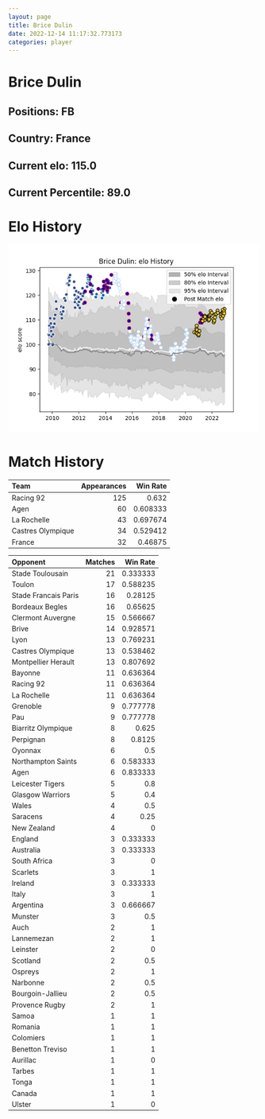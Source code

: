 ```yaml
---  
layout: page  
title: Brice Dulin  
date: 2022-12-14 11:17:32.773173  
categories: player  
---
```

# Brice Dulin

## Positions: FB

## Country: France

## Current elo: 115.0

## Current Percentile: 89.0

# Elo History


![elo history](history_BriceDulin.png)
# Match History


| Team              |   Appearances |   Win Rate |
|:------------------|--------------:|-----------:|
| Racing 92         |           125 |   0.632    |
| Agen              |            60 |   0.608333 |
| La Rochelle       |            43 |   0.697674 |
| Castres Olympique |            34 |   0.529412 |
| France            |            32 |   0.46875  |

| Opponent             |   Matches |   Win Rate |
|:---------------------|----------:|-----------:|
| Stade Toulousain     |        21 |   0.333333 |
| Toulon               |        17 |   0.588235 |
| Stade Francais Paris |        16 |   0.28125  |
| Bordeaux Begles      |        16 |   0.65625  |
| Clermont Auvergne    |        15 |   0.566667 |
| Brive                |        14 |   0.928571 |
| Lyon                 |        13 |   0.769231 |
| Castres Olympique    |        13 |   0.538462 |
| Montpellier Herault  |        13 |   0.807692 |
| Bayonne              |        11 |   0.636364 |
| Racing 92            |        11 |   0.636364 |
| La Rochelle          |        11 |   0.636364 |
| Grenoble             |         9 |   0.777778 |
| Pau                  |         9 |   0.777778 |
| Biarritz Olympique   |         8 |   0.625    |
| Perpignan            |         8 |   0.8125   |
| Oyonnax              |         6 |   0.5      |
| Northampton Saints   |         6 |   0.583333 |
| Agen                 |         6 |   0.833333 |
| Leicester Tigers     |         5 |   0.8      |
| Glasgow Warriors     |         5 |   0.4      |
| Wales                |         4 |   0.5      |
| Saracens             |         4 |   0.25     |
| New Zealand          |         4 |   0        |
| England              |         3 |   0.333333 |
| Australia            |         3 |   0.333333 |
| South Africa         |         3 |   0        |
| Scarlets             |         3 |   1        |
| Ireland              |         3 |   0.333333 |
| Italy                |         3 |   1        |
| Argentina            |         3 |   0.666667 |
| Munster              |         3 |   0.5      |
| Auch                 |         2 |   1        |
| Lannemezan           |         2 |   1        |
| Leinster             |         2 |   0        |
| Scotland             |         2 |   0.5      |
| Ospreys              |         2 |   1        |
| Narbonne             |         2 |   0.5      |
| Bourgoin-Jallieu     |         2 |   0.5      |
| Provence Rugby       |         2 |   1        |
| Samoa                |         1 |   1        |
| Romania              |         1 |   1        |
| Colomiers            |         1 |   1        |
| Benetton Treviso     |         1 |   1        |
| Aurillac             |         1 |   0        |
| Tarbes               |         1 |   1        |
| Tonga                |         1 |   1        |
| Canada               |         1 |   1        |
| Ulster               |         1 |   0        |